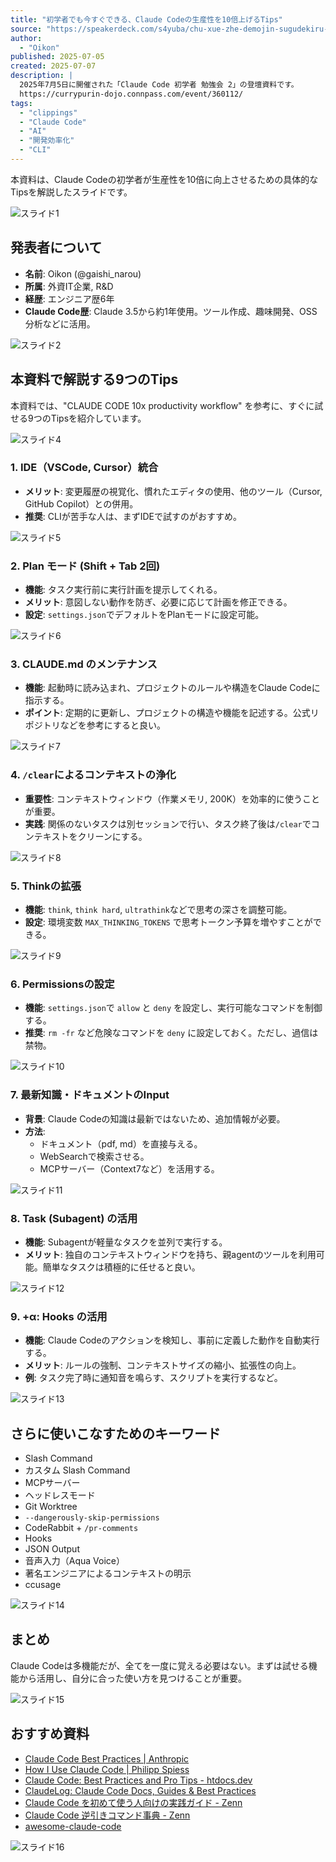 ```yaml
---
title: "初学者でも今すぐできる、Claude Codeの生産性を10倍上げるTips"
source: "https://speakerdeck.com/s4yuba/chu-xue-zhe-demojin-sugudekiru-claude-codenosheng-chan-xing-wo10bei-shang-gerutips"
author:
  - "Oikon"
published: 2025-07-05
created: 2025-07-07
description: |
  2025年7月5日に開催された「Claude Code 初学者 勉強会 2」の登壇資料です。
  https://currypurin-dojo.connpass.com/event/360112/
tags:
  - "clippings"
  - "Claude Code"
  - "AI"
  - "開発効率化"
  - "CLI"
---
```


本資料は、Claude Codeの初学者が生産性を10倍に向上させるための具体的なTipsを解説したスライドです。

![スライド1](https://files.speakerdeck.com/presentations/88725bf4938d46b9bd51a2f7f6184419/slide_0.jpg)

## 発表者について

* **名前**: Oikon (@gaishi_narou)
* **所属**: 外資IT企業, R&D
* **経歴**: エンジニア歴6年
* **Claude Code歴**: Claude 3.5から約1年使用。ツール作成、趣味開発、OSS分析などに活用。

![スライド2](https://files.speakerdeck.com/presentations/88725bf4938d46b9bd51a2f7f6184419/slide_1.jpg)

## 本資料で解説する9つのTips

本資料では、"CLAUDE CODE 10x productivity workflow" を参考に、すぐに試せる9つのTipsを紹介しています。

![スライド4](https://files.speakerdeck.com/presentations/88725bf4938d46b9bd51a2f7f6184419/slide_3.jpg)

### 1. IDE（VSCode, Cursor）統合

* **メリット**: 変更履歴の視覚化、慣れたエディタの使用、他のツール（Cursor, GitHub Copilot）との併用。
* **推奨**: CLIが苦手な人は、まずIDEで試すのがおすすめ。

![スライド5](https://files.speakerdeck.com/presentations/88725bf4938d46b9bd51a2f7f6184419/slide_4.jpg)

### 2. Plan モード (Shift + Tab 2回)

* **機能**: タスク実行前に実行計画を提示してくれる。
* **メリット**: 意図しない動作を防ぎ、必要に応じて計画を修正できる。
* **設定**: `settings.json`でデフォルトをPlanモードに設定可能。

![スライド6](https://files.speakerdeck.com/presentations/88725bf4938d46b9bd51a2f7f6184419/slide_5.jpg)

### 3. CLAUDE.md のメンテナンス

* **機能**: 起動時に読み込まれ、プロジェクトのルールや構造をClaude Codeに指示する。
* **ポイント**: 定期的に更新し、プロジェクトの構造や機能を記述する。公式リポジトリなどを参考にすると良い。

![スライド7](https://files.speakerdeck.com/presentations/88725bf4938d46b9bd51a2f7f6184419/slide_6.jpg)

### 4. `/clear`によるコンテキストの浄化

* **重要性**: コンテキストウィンドウ（作業メモリ, 200K）を効率的に使うことが重要。
* **実践**: 関係のないタスクは別セッションで行い、タスク終了後は`/clear`でコンテキストをクリーンにする。

![スライド8](https://files.speakerdeck.com/presentations/88725bf4938d46b9bd51a2f7f6184419/slide_7.jpg)

### 5. Thinkの拡張

* **機能**: `think`, `think hard`, `ultrathink`などで思考の深さを調整可能。
* **設定**: 環境変数 `MAX_THINKING_TOKENS` で思考トークン予算を増やすことができる。

![スライド9](https://files.speakerdeck.com/presentations/88725bf4938d46b9bd51a2f7f6184419/slide_8.jpg)

### 6. Permissionsの設定

* **機能**: `settings.json`で `allow` と `deny` を設定し、実行可能なコマンドを制御する。
* **推奨**: `rm -fr` など危険なコマンドを `deny` に設定しておく。ただし、過信は禁物。

![スライド10](https://files.speakerdeck.com/presentations/88725bf4938d46b9bd51a2f7f6184419/slide_9.jpg)

### 7. 最新知識・ドキュメントのInput

* **背景**: Claude Codeの知識は最新ではないため、追加情報が必要。
* **方法**:
  * ドキュメント（pdf, md）を直接与える。
  * WebSearchで検索させる。
  * MCPサーバー（Context7など）を活用する。

![スライド11](https://files.speakerdeck.com/presentations/88725bf4938d46b9bd51a2f7f6184419/slide_10.jpg)

### 8. Task (Subagent) の活用

* **機能**: Subagentが軽量なタスクを並列で実行する。
* **メリット**: 独自のコンテキストウィンドウを持ち、親agentのツールを利用可能。簡単なタスクは積極的に任せると良い。

![スライド12](https://files.speakerdeck.com/presentations/88725bf4938d46b9bd51a2f7f6184419/slide_11.jpg)

### 9. +α: Hooks の活用

* **機能**: Claude Codeのアクションを検知し、事前に定義した動作を自動実行する。
* **メリット**: ルールの強制、コンテキストサイズの縮小、拡張性の向上。
* **例**: タスク完了時に通知音を鳴らす、スクリプトを実行するなど。

![スライド13](https://files.speakerdeck.com/presentations/88725bf4938d46b9bd51a2f7f6184419/slide_12.jpg)

## さらに使いこなすためのキーワード

* Slash Command
* カスタム Slash Command
* MCPサーバー
* ヘッドレスモード
* Git Worktree
* `--dangerously-skip-permissions`
* CodeRabbit + `/pr-comments`
* Hooks
* JSON Output
* 音声入力（Aqua Voice）
* 著名エンジニアによるコンテキストの明示
* ccusage

![スライド14](https://files.speakerdeck.com/presentations/88725bf4938d46b9bd51a2f7f6184419/slide_13.jpg)

## まとめ

Claude Codeは多機能だが、全てを一度に覚える必要はない。まずは試せる機能から活用し、自分に合った使い方を見つけることが重要。

![スライド15](https://files.speakerdeck.com/presentations/88725bf4938d46b9bd51a2f7f6184419/slide_14.jpg)

## おすすめ資料

* [Claude Code Best Practices | Anthropic](https://docs.anthropic.com/claude/claude-code-best-practices)
* [How I Use Claude Code | Philipp Spiess](https://spiess.dev/claude-code)
* [Claude Code: Best Practices and Pro Tips - htdocs.dev](https://htdocs.dev/claude-code-best-practices-and-pro-tips)
* [ClaudeLog: Claude Code Docs, Guides & Best Practices](https://claude.log)
* [Claude Code を初めて使う人向けの実践ガイド - Zenn](https://zenn.dev/hathle/articles/claude-code-guide)
* [Claude Code 逆引きコマンド事典 - Zenn](https://zenn.dev/oikon/articles/93ba9f08ac6389)
* [awesome-claude-code](https://github.com/hesreallyhim/awesome-claude-code)

![スライド16](https://files.speakerdeck.com/presentations/88725bf4938d46b9bd51a2f7f6184419/slide_15.jpg)
